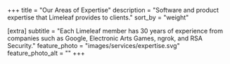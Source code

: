 +++
title = "Our Areas of Expertise"
description = "Software and product expertise that Limeleaf provides to clients."
sort_by = "weight"

[extra]
subtitle = "Each Limeleaf member has 30 years of experience from companies such as Google, Electronic Arts Games, ngrok, and RSA Security."
feature_photo = "images/services/expertise.svg"
feature_photo_alt = ""
+++
